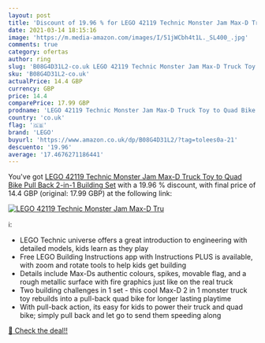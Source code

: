 ```yaml
---
layout: post
title: 'Discount of 19.96 % for LEGO 42119 Technic Monster Jam Max-D Tru'
date: 2021-03-14 18:15:16
image: 'https://m.media-amazon.com/images/I/51jWCbh4t1L._SL400_.jpg'
comments: true
category: ofertas
author: ring
slug: 'B08G4D31L2-co.uk LEGO 42119 Technic Monster Jam Max-D Truck Toy to Quad...'
sku: 'B08G4D31L2-co.uk'
actualPrice: 14.4 GBP
currency: GBP
price: 14.4
comparePrice: 17.99 GBP
prodname: 'LEGO 42119 Technic Monster Jam Max-D Truck Toy to Quad Bike Pull Back 2-in-1 Building Set'
country: 'co.uk'
flag: '🇬🇧'
brand: 'LEGO'
buyurl: 'https://www.amazon.co.uk/dp/B08G4D31L2/?tag=tolees0a-21'
descuento: '19.96'
average: '17.4676271186441'
---
```


You've got [LEGO 42119 Technic Monster Jam Max-D Truck Toy to Quad Bike Pull Back 2-in-1 Building Set](https://www.amazon.co.uk/dp/B08G4D31L2/?tag=tolees0a-21) with a  19.96 % discount, with final price of 14.4 GBP (original: 17.99 GBP) at the following link:

[![LEGO 42119 Technic Monster Jam Max-D Tru](https://m.media-amazon.com/images/I/51jWCbh4t1L._SL400_.jpg)](https://www.amazon.co.uk/dp/B08G4D31L2/?tag=tolees0a-21)

ℹ️:

- LEGO Technic universe offers a great introduction to engineering with detailed models, kids learn as they play
- Free LEGO Building Instructions app with Instructions PLUS is available, with zoom and rotate tools to help kids get building
- Details include Max-Ds authentic colours, spikes, movable flag, and a rough metallic surface with fire graphics just like on the real truck
- Two building challenges in 1 set - this cool Max-D 2 in 1 monster truck toy rebuilds into a pull-back quad bike for longer lasting playtime
- With pull-back action, its easy for kids to power their truck and quad bike; simply pull back and let go to send them speeding along

[🛒 Check the deal!!](https://www.amazon.co.uk/dp/B08G4D31L2/?tag=tolees0a-21)
